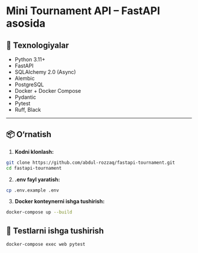 # Mini Tournament API – FastAPI asosida

## 🚀 Texnologiyalar

- Python 3.11+
- FastAPI
- SQLAlchemy 2.0 (Async)
- Alembic
- PostgreSQL
- Docker + Docker Compose
- Pydantic
- Pytest
- Ruff, Black

---

## 📦 O‘rnatish

1. **Kodni klonlash:**

```bash
git clone https://github.com/abdul-rozzaq/fastapi-tournament.git
cd fastapi-tournament
```

2. **.env fayl yaratish:**

```bash
cp .env.example .env
```

3. **Docker konteynerni ishga tushirish:**

```bash
docker-compose up --build
```

## 🧪 Testlarni ishga tushirish

```bash
docker-compose exec web pytest
```
